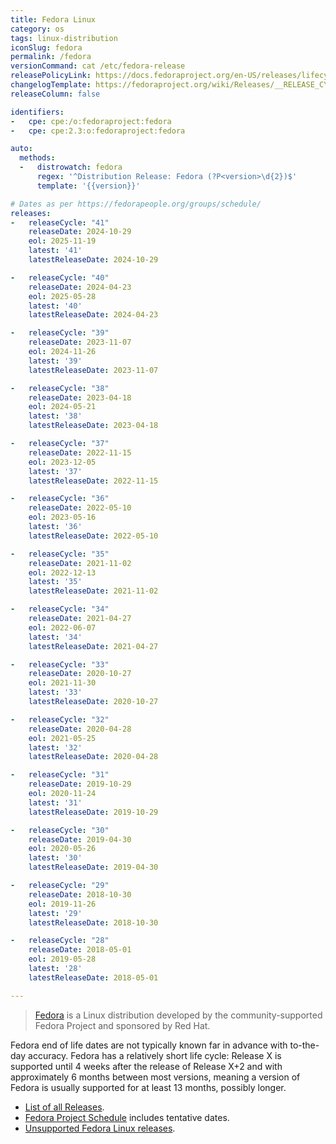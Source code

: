 ```yaml
---
title: Fedora Linux
category: os
tags: linux-distribution
iconSlug: fedora
permalink: /fedora
versionCommand: cat /etc/fedora-release
releasePolicyLink: https://docs.fedoraproject.org/en-US/releases/lifecycle/
changelogTemplate: https://fedoraproject.org/wiki/Releases/__RELEASE_CYCLE__/ChangeSet?rd=Releases/__RELEASE_CYCLE__
releaseColumn: false

identifiers:
-   cpe: cpe:/o:fedoraproject:fedora
-   cpe: cpe:2.3:o:fedoraproject:fedora

auto:
  methods:
  -   distrowatch: fedora
      regex: '^Distribution Release: Fedora (?P<version>\d{2})$'
      template: '{{version}}'

# Dates as per https://fedorapeople.org/groups/schedule/
releases:
-   releaseCycle: "41"
    releaseDate: 2024-10-29
    eol: 2025-11-19
    latest: '41'
    latestReleaseDate: 2024-10-29

-   releaseCycle: "40"
    releaseDate: 2024-04-23
    eol: 2025-05-28
    latest: '40'
    latestReleaseDate: 2024-04-23

-   releaseCycle: "39"
    releaseDate: 2023-11-07
    eol: 2024-11-26
    latest: '39'
    latestReleaseDate: 2023-11-07

-   releaseCycle: "38"
    releaseDate: 2023-04-18
    eol: 2024-05-21
    latest: '38'
    latestReleaseDate: 2023-04-18

-   releaseCycle: "37"
    releaseDate: 2022-11-15
    eol: 2023-12-05
    latest: '37'
    latestReleaseDate: 2022-11-15

-   releaseCycle: "36"
    releaseDate: 2022-05-10
    eol: 2023-05-16
    latest: '36'
    latestReleaseDate: 2022-05-10

-   releaseCycle: "35"
    releaseDate: 2021-11-02
    eol: 2022-12-13
    latest: '35'
    latestReleaseDate: 2021-11-02

-   releaseCycle: "34"
    releaseDate: 2021-04-27
    eol: 2022-06-07
    latest: '34'
    latestReleaseDate: 2021-04-27

-   releaseCycle: "33"
    releaseDate: 2020-10-27
    eol: 2021-11-30
    latest: '33'
    latestReleaseDate: 2020-10-27

-   releaseCycle: "32"
    releaseDate: 2020-04-28
    eol: 2021-05-25
    latest: '32'
    latestReleaseDate: 2020-04-28

-   releaseCycle: "31"
    releaseDate: 2019-10-29
    eol: 2020-11-24
    latest: '31'
    latestReleaseDate: 2019-10-29

-   releaseCycle: "30"
    releaseDate: 2019-04-30
    eol: 2020-05-26
    latest: '30'
    latestReleaseDate: 2019-04-30

-   releaseCycle: "29"
    releaseDate: 2018-10-30
    eol: 2019-11-26
    latest: '29'
    latestReleaseDate: 2018-10-30

-   releaseCycle: "28"
    releaseDate: 2018-05-01
    eol: 2019-05-28
    latest: '28'
    latestReleaseDate: 2018-05-01

---
```


> [Fedora](https://fedoraproject.org/) is a Linux distribution developed by the community-supported
> Fedora Project and sponsored by Red Hat.

Fedora end of life dates are not typically known far in advance with to-the-day accuracy. Fedora has
a relatively short life cycle: Release X is supported until 4 weeks after the release of
Release X+2 and with approximately 6 months between most versions, meaning a version of Fedora is
usually supported for at least 13 months, possibly longer.

* [List of all Releases](https://docs.fedoraproject.org/en-US/releases/).
* [Fedora Project Schedule](https://fedorapeople.org/groups/schedule/) includes tentative dates.
* [Unsupported Fedora Linux releases](https://docs.fedoraproject.org/en-US/releases/eol/).
